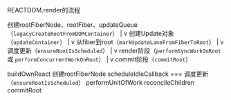 REACTDOM.render的流程

  创建rootFiberNode、rootFiber、updateQueue（`legacyCreateRootFromDOMContainer`）
      |
      v
  创建Update对象（`updateContainer`）
      |
      v
  从fiber到root（`markUpdateLaneFromFiberToRoot`）
      |
      v
  调度更新（`ensureRootIsScheduled`）
      |
      v
  render阶段（`performSyncWorkOnRoot` 或 `performConcurrentWorkOnRoot`）
      |
      v
  commit阶段（`commitRoot`）



buildOwnReact
  创建rootFiberNode
  scheduleIdleCallback  ===   调度更新（`ensureRootIsScheduled`）
  performUnitOfWork
  reconcileChildren
  commitRoot